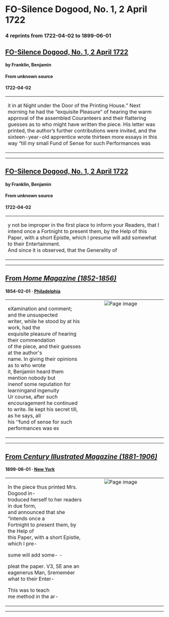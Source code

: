 
# FO-Silence Dogood, No. 1, 2 April 1722

### 4 reprints from 1722-04-02 to 1899-06-01

## [FO-Silence Dogood, No. 1, 2 April 1722](https://founders.archives.gov/documents/Franklin/01-01-02-0008)

#### by Franklin, Benjamin

#### From unknown source

#### 1722-04-02

<table style="width: 100%;"><tr><td style="width: 50%">

 it in at Night under the Door of the Printing House.” Next morning he had the “exquisite Pleasure” of hearing the warm approval of the assembled Couranteers and their flattering guesses as to who might have written the piece. His letter was printed, the author’s further contributions were invited, and the sixteen-year-old apprentice wrote thirteen more essays in this way “till my small Fund of Sense for such Performances was
</td></tr></table>

---

## [FO-Silence Dogood, No. 1, 2 April 1722](https://founders.archives.gov/documents/Franklin/01-01-02-0008)

#### by Franklin, Benjamin

#### From unknown source

#### 1722-04-02

<table style="width: 100%;"><tr><td style="width: 50%">

y not be improper in the first place to inform your Readers, that I intend once a Fortnight to present them, by the Help of this Paper, with a short Epistle, which I presume will add somewhat to their Entertainment.  
And since it is observed, that the Generality of
</td></tr></table>

---

## [From _Home Magazine (1852-1856)_](https://archive.org/details/sim_arthurs-home-magazine_1854-02_3/page/n3/mode/1up?view=theater)

#### 1854-02-01 &middot; [Philadelphia](http://dbpedia.org/resource/Philadelphia)

<table style="width: 100%;"><tr><td style="width: 50%">

  
eXamination and comment; and the unsuspected  
writer, while he stood by at his work, had the  
exquisite pleasure of hearing their commendation  
of the piece, and their guesses at the author&#x27;s  
name. In giving their opinions as to who wrote  
it, Benjamin heard them mention nobody but  
inenof some reputation for learningand ingenuity  
Ur course, after such encouragement he continued  
to write. lle kept his secret till, as he says, all  
his ‘‘fund of sense for such performances was ex
</td><td style="width: 50%; max-height: 75%; margin: auto; display: block;">
<img alt="Page image" src="https://iiif.archive.org/iiif/sim_arthurs-home-magazine_1854-02_3&#0036;3/pct:14.057239,52.855543,37.331650,12.010078/600,/0/default.jpg"/>
</td>
</tr></table>

---

## [From _Century Illustrated Magazine (1881-1906)_](https://archive.org/details/sim_century-illustrated-monthly-magazine_1899-06_58_2/page/n126/mode/1up?view=theater)

#### 1899-06-01 &middot; [New York](http://dbpedia.org/resource/New_York_City)

<table style="width: 100%;"><tr><td style="width: 50%">

  
  
In the piece thus printed Mrs. Dogood in-  
troduced herself to her readers in due form,  
and announced that she “intends once a  
Fortnight to present them, by the Help of  
this Paper, with a short Epistle, which I pre-  
  
sume will add some- -  
  
pleat the paper. V3, SE ane an eagenerus Man, Srememéer what to their Enter-  
  
This was to teach  
me method in the ar-
</td><td style="width: 50%; max-height: 75%; margin: auto; display: block;">
<img alt="Page image" src="https://iiif.archive.org/iiif/sim_century-illustrated-monthly-magazine_1899-06_58_2&#0036;126/pct:13.915094,20.219017,72.287736,10.763889/600,/0/default.jpg"/>
</td>
</tr></table>

---

